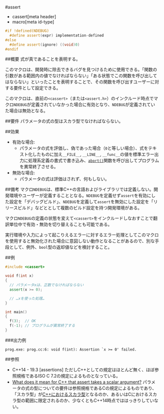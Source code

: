 #assert
* cassert[meta header]
* macro[meta id-type]

```cpp
#if !defined(NDEBUG)
  #define assert(expr) implementation-defined
#else
  #define assert(ignore) ((void)0)
#endif
```

##概要
式が真であることを表明する。

このマクロは、開発時に除去できるバグを見つけるために使用できる。「関数の引数がある範囲内の値でなければならない」「ある状態でこの関数を呼び出してはならない」といったことを表明することで、その関数を呼び出すユーザーに対する要件として設定できる。

このマクロは、直前の`<cassert>`（または`<assert.h>`）のインクルード時点でマクロ`NDEBUG`が定義されていなかった場合に有効となり、`NDEBUG`が定義されていた場合は無効となる。


##要件
パラメータの式の型はスカラ型でなければならない。


##効果
- 有効な場合:
    - パラメータの式を評価し、偽であった場合（`0`と等しい場合）、式をテキスト化したものに加え`__FILE__`, `__LINE__`, `__func__`の値を標準エラー出力に処理系定義の書式で書き込み、[`abort()`](/reference/cstdlib/abort.md)関数を呼び出してプログラムを異常終了させる。
- 無効な場合:
    - パラメータの式は評価はされず、何もしない。


##備考
マクロ`NDEBUG`は、標準C++の言語およびライブラリでは定義しない。開発環境やユーザーが定義することとなる。`NDEBUG`を定義せず`assert`を有効にした設定を「デバッグビルド」、`NDEBUG`を定義して`assert`を無効にした設定を「リリースビルド」などととして複数のビルド設定を持つ開発環境がある。

マクロ`NDEBUG`の定義の状態を変えて`<cassert>`をインクルードしなおすことで翻訳単位中で有効・無効を切り替えることも可能である。

実行環境や入力によって起こりえるエラーに対するエラー処理としてこのマクロを使用すると無効化された場合に意図しない動作となることがあるので、別な手段として、例外、`bool`型の返却値などを検討すること。


##例
```cpp
#include <cassert>

void f(int x)
{
  // パラメータxは、正数でなければならない
  assert(x >= 0);

  // …xを使った処理…
}

int main()
{
  f(3);  // OK
  f(-1); // プログラムが異常終了する
}
```


###出力例
```
prog.exe: prog.cc:6: void f(int): Assertion `x >= 0' failed.
```


##参照
- C++14 - 19.3 [assertions]
  ただしC++としての規定はほとんど無く、ほぼ参照規格であるISO C 7.2の規定によるものとなっている。
- [What does it mean for C++ that assert takes a scalar argument?](https://groups.google.com/a/isocpp.org/d/topic/std-discussion/6EHDRo1A2EE/discussion)
  パラメータの式の型についての要件は参照規格であるCの規定によるものであり、「スカラ型」が[C++におけるスカラ型](/reference/type_traits/is_scalar.md)となるのか、あるいはCにおけるスカラ型の範囲に限定されるのか、少なくともC++14時点でははっきりしていない。
